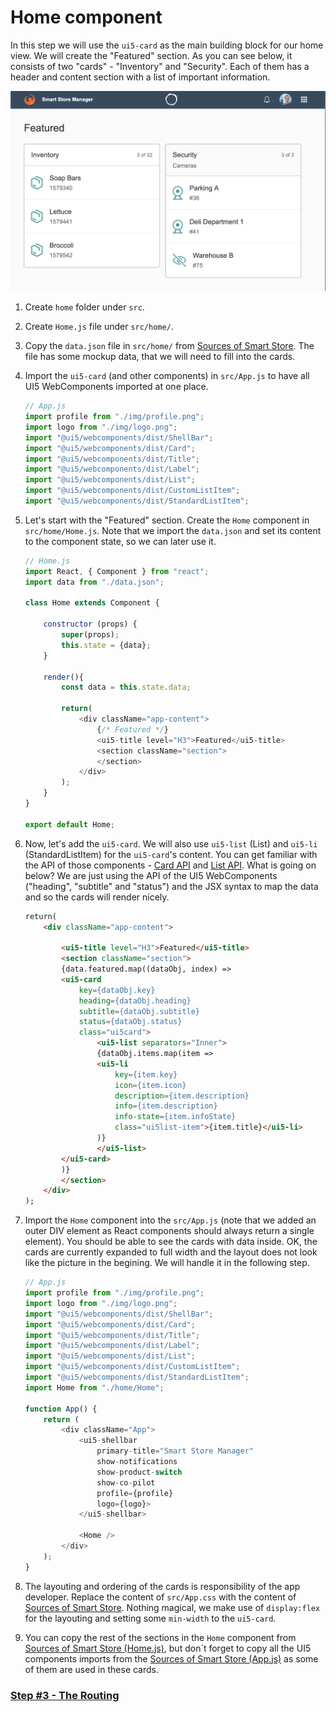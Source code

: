 # Home component

In this step we will use the ```ui5-card``` as the main building block for our home view. We will create the "Featured" section. As you can see below, it consists of two "cards" - "Inventory" and "Security". Each of them has a header and content section with a list of important information.

![Alt text](./step2.png?raw=true "Home")

1. Create `home` folder under `src`.

2. Create `Home.js` file under `src/home/`.

3. Copy the `data.json` file in `src/home/`
from [Sources of Smart Store](https://github.com/ilhan007/ui5con-app/blob/master/src/home/). The file has some mockup data, that we will need to fill into the cards.

4. Import the `ui5-card` (and other components) in `src/App.js` to have all UI5 WebComponents imported at one place.

	```js 
	// App.js
	import profile from "./img/profile.png";
	import logo from "./img/logo.png";
	import "@ui5/webcomponents/dist/ShellBar";
	import "@ui5/webcomponents/dist/Card";
	import "@ui5/webcomponents/dist/Title";
	import "@ui5/webcomponents/dist/Label";
	import "@ui5/webcomponents/dist/List";
	import "@ui5/webcomponents/dist/CustomListItem";
	import "@ui5/webcomponents/dist/StandardListItem";
	```

5. Let's start with the "Featured" section.
Create the `Home` component in `src/home/Home.js`. Note that we import the `data.json` and set its content to the component state, so we can later use it.

	```js
	// Home.js
	import React, { Component } from "react";
	import data from "./data.json";

	class Home extends Component {

		constructor (props) {
			super(props);
			this.state = {data};
		}

		render(){
			const data = this.state.data;

			return(
				<div className="app-content">
					{/* Featured */}
					<ui5-title level="H3">Featured</ui5-title>
					<section className="section">
					</section>
				</div>
			);
		}
	}

	export default Home;
	```

6. Now, let's add the `ui5-card`. We will also use `ui5-list` (List) and `ui5-li` (StandardListItem) for the `ui5-card`'s content. 
You can get familiar with the API of those components - [Card API](https://sap.github.io/ui5-webcomponents/playground/components/Card/) and [List API](https://sap.github.io/ui5-webcomponents/playground/components/List/). What is going on below?
We are just using the API of the UI5 WebComponents ("heading", "subtitle" and "status") and the JSX syntax to map the data and so the cards will render nicely.

	```html
	return(
		<div className="app-content">

			<ui5-title level="H3">Featured</ui5-title>
			<section className="section">
			{data.featured.map((dataObj, index) => 
			<ui5-card
				key={dataObj.key}
				heading={dataObj.heading}
				subtitle={dataObj.subtitle}
				status={dataObj.status}
				class="ui5card">
					<ui5-list separators="Inner">
					{dataObj.items.map(item =>
					<ui5-li
						key={item.key}
						icon={item.icon}
						description={item.description}
						info={item.description}
						info-state={item.infoState}
						class="ui5list-item">{item.title}</ui5-li>
					)}
					</ui5-list>
			</ui5-card>
			)}
			</section>
		</div>
	);
	```

7. Import the `Home` component into the `src/App.js` (note that we added an outer DIV element as React components should always return a single element). You should be able to see the cards with data inside.  OK, the cards are currently expanded to full width and the layout does not look like the picture in the begining. We will handle it in the following step.
	```js 
	// App.js
	import profile from "./img/profile.png";
	import logo from "./img/logo.png";
	import "@ui5/webcomponents/dist/ShellBar";
	import "@ui5/webcomponents/dist/Card";
	import "@ui5/webcomponents/dist/Title";
	import "@ui5/webcomponents/dist/Label";
	import "@ui5/webcomponents/dist/List";
	import "@ui5/webcomponents/dist/CustomListItem";
	import "@ui5/webcomponents/dist/StandardListItem";
	import Home from "./home/Home";

	function App() {
		return (
			<div className="App">
				<ui5-shellbar
					primary-title="Smart Store Manager"
					show-notifications
					show-product-switch
					show-co-pilot
					profile={profile}
					logo={logo}>
				</ui5-shellbar>

				<Home />
			</div>
		);
	}
	```

8. The layouting and ordering of the cards is responsibility of the app developer. Replace the content of `src/App.css` with the content of [Sources of Smart Store](https://github.com/ilhan007/ui5con-app/blob/master/src/App.css). Nothing magical, we make use of `display:flex` for the layouting and setting some `min-width` to the `ui5-card`.

9. You can copy the rest of the sections in the `Home` component from [Sources of Smart Store (Home.js)](https://github.com/ilhan007/ui5con-app/blob/master/src/home/Home.js), but don`t forget to copy all the UI5 components imports from the [Sources of Smart Store (App.js)](https://github.com/ilhan007/ui5con-app/blob/master/src/App.js) as some of them are used in these cards.

### [Step #3 - The Routing](./Step3_The_Routing.md)
